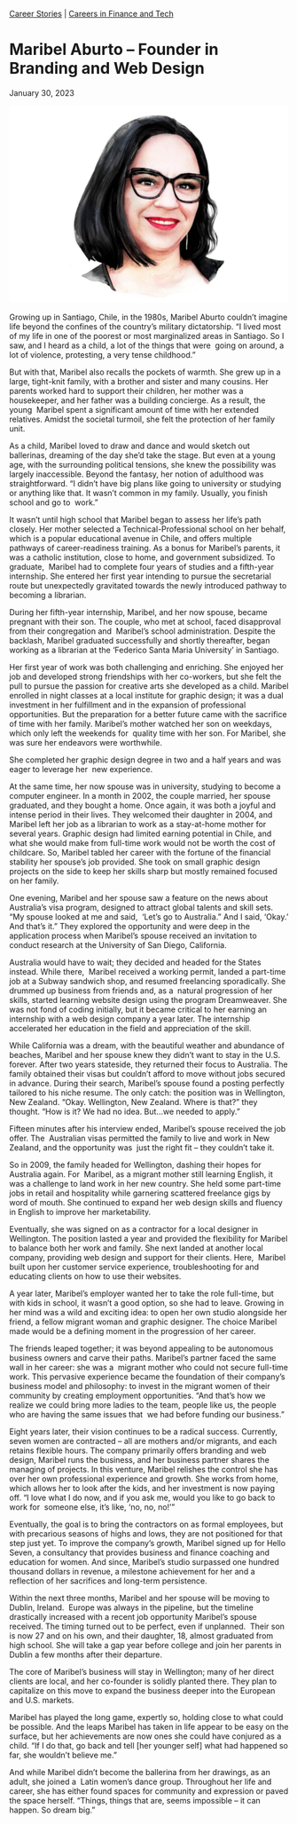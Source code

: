 [//]: # (title: Maribel Aburto – Founder in Branding and Web Design)
[//]: # (url: https://madamambition.com/maribel-aburto-founder-in-branding-and-web-design/)
[//]: # (filename: maribel-aburto-founder-in-branding-and-web-design.md)
[//]: # (main_image: /articles/images/36-scaled.jpg)

[Career Stories](https://madamambition.com/category/career-stories/) | [Careers in Finance and Tech](https://madamambition.com/category/career-stories/careers-in-finance-and-tech/)

Maribel Aburto – Founder in Branding and Web Design
===================================================

January 30, 2023

![Jenna Nicholas](/articles/images/36-scaled.jpg "Maribel Aruto")

Growing up in Santiago, Chile, in the 1980s, Maribel Aburto couldn’t imagine life beyond the confines of the country’s military dictatorship. “I lived most of my life in one of the poorest or most marginalized areas in Santiago. So I saw, and I heard as a child, a lot of the things that were  going on around, a lot of violence, protesting, a very tense childhood.”

But with that, Maribel also recalls the pockets of warmth. She grew up in a large, tight-knit family, with a brother and sister and many cousins. Her parents worked hard to support their children, her mother was a housekeeper, and her father was a building concierge. As a result, the young  Maribel spent a significant amount of time with her extended relatives. Amidst the societal turmoil, she felt the protection of her family unit.

As a child, Maribel loved to draw and dance and would sketch out ballerinas, dreaming of the day she’d take the stage. But even at a young age, with the surrounding political tensions, she knew the possibility was largely inaccessible. Beyond the fantasy, her notion of adulthood was straightforward. “I didn’t have big plans like going to university or studying or anything like that. It wasn’t common in my family. Usually, you finish school and go to  work.”

It wasn’t until high school that Maribel began to assess her life’s path closely. Her mother selected a Technical-Professional school on her behalf, which is a popular educational avenue in Chile, and offers multiple pathways of career-readiness training. As a bonus for Maribel’s parents, it was a catholic institution, close to home, and government subsidized. To graduate,  Maribel had to complete four years of studies and a fifth-year internship. She entered her first year intending to pursue the secretarial route but unexpectedly gravitated towards the newly introduced pathway to becoming a librarian.

During her fifth-year internship, Maribel, and her now spouse, became pregnant with their son. The couple, who met at school, faced disapproval from their congregation and  Maribel’s school administration. Despite the backlash, Maribel graduated successfully and shortly thereafter, began working as a librarian at the ‘Federico Santa Maria University’ in Santiago.

Her first year of work was both challenging and enriching. She enjoyed her job and developed strong friendships with her co-workers, but she felt the pull to pursue the passion for creative arts she developed as a child. Maribel enrolled in night classes at a local institute for graphic design; it was a dual investment in her fulfillment and in the expansion of professional opportunities. But the preparation for a better future came with the sacrifice of time with her family. Maribel’s mother watched her son on weekdays, which only left the weekends for  quality time with her son. For Maribel, she was sure her endeavors were worthwhile.

She completed her graphic design degree in two and a half years and was eager to leverage her  new experience.

At the same time, her now spouse was in university, studying to become a computer engineer. In a month in 2002, the couple married, her spouse graduated, and they bought a home. Once again, it was both a joyful and intense period in their lives. They welcomed their daughter in 2004, and Maribel left her job as a librarian to work as a stay-at-home mother for several years. Graphic design had limited earning potential in Chile, and what she would make from full-time work would not be worth the cost of childcare. So, Maribel tabled her career with the fortune of the financial stability her spouse’s job provided. She took on small graphic design projects on the side to keep her skills sharp but mostly remained focused on her family.

One evening, Maribel and her spouse saw a feature on the news about Australia’s visa program, designed to attract global talents and skill sets. “My spouse looked at me and said,  ‘Let’s go to Australia.” And I said, ‘Okay.’ And that’s it.” They explored the opportunity and were deep in the application process when Maribel’s spouse received an invitation to conduct research at the University of San Diego, California.

Australia would have to wait; they decided and headed for the States instead. While there,  Maribel received a working permit, landed a part-time job at a Subway sandwich shop, and resumed freelancing sporadically. She drummed up business from friends and, as a  natural progression of her skills, started learning website design using the program Dreamweaver. She was not fond of coding initially, but it became critical to her earning an internship with a web design company a year later. The internship accelerated her education in the field and appreciation of the skill.

While California was a dream, with the beautiful weather and abundance of beaches, Maribel and her spouse knew they didn’t want to stay in the U.S. forever. After two years stateside, they returned their focus to Australia. The family obtained their visas but couldn’t afford to move without jobs secured in advance. During their search, Maribel’s spouse found a posting perfectly tailored to his niche resume. The only catch: the position was in Wellington,  New Zealand. “Okay. Wellington, New Zealand. Where is that?” they thought. “How is it? We had no idea. But…we needed to apply.”

Fifteen minutes after his interview ended, Maribel’s spouse received the job offer. The  Australian visas permitted the family to live and work in New Zealand, and the opportunity was  just the right fit – they couldn’t take it.

So in 2009, the family headed for Wellington, dashing their hopes for Australia again. For  Maribel, as a migrant mother still learning English, it was a challenge to land work in her new country. She held some part-time jobs in retail and hospitality while garnering scattered freelance gigs by word of mouth. She continued to expand her web design skills and fluency in English to improve her marketability.

Eventually, she was signed on as a contractor for a local designer in Wellington. The position lasted a year and provided the flexibility for Maribel to balance both her work and family. She next landed at another local company, providing web design and support for their clients. Here,  Maribel built upon her customer service experience, troubleshooting for and educating clients on how to use their websites.

A year later, Maribel’s employer wanted her to take the role full-time, but with kids in school, it wasn’t a good option, so she had to leave. Growing in her mind was a wild and exciting idea: to open her own studio alongside her friend, a fellow migrant woman and graphic designer. The choice Maribel made would be a defining moment in the progression of her career.

The friends leaped together; it was beyond appealing to be autonomous business owners and carve their paths. Maribel’s partner faced the same wall in her career: she was a  migrant mother who could not secure full-time work. This pervasive experience became the foundation of their company’s business model and philosophy: to invest in the migrant women of their community by creating employment opportunities. “And that’s how we realize we could bring more ladies to the team, people like us, the people who are having the same issues that  we had before funding our business.”

Eight years later, their vision continues to be a radical success. Currently, seven women are contracted – all are mothers and/or migrants, and each retains flexible hours. The company primarily offers branding and web design, Maribel runs the business, and her business partner shares the managing of projects. In this venture, Maribel relishes the control she has over her own professional experience and growth. She works from home, which allows her to look after the kids, and her investment is now paying off. “I love what I do now, and if you ask me, would you like to go back to work for  someone else, it’s like, ‘no, no, no!’”

Eventually, the goal is to bring the contractors on as formal employees, but with precarious seasons of highs and lows, they are not positioned for that step just yet. To improve the company’s growth, Maribel signed up for Hello Seven, a consultancy that provides business and finance coaching and education for women. And since, Maribel’s studio surpassed one hundred thousand dollars in revenue, a milestone achievement for her and a reflection of her sacrifices and long-term persistence.

Within the next three months, Maribel and her spouse will be moving to Dublin, Ireland.  Europe was always in the pipeline, but the timeline drastically increased with a recent job opportunity Maribel’s spouse received. The timing turned out to be perfect, even if unplanned.  Their son is now 27 and on his own, and their daughter, 18, almost graduated from high school. She will take a gap year before college and join her parents in Dublin a few months after their departure.

The core of Maribel’s business will stay in Wellington; many of her direct clients are local, and her co-founder is solidly planted there. They plan to capitalize on this move to expand the business deeper into the European and U.S. markets.

Maribel has played the long game, expertly so, holding close to what could be possible. And the leaps Maribel has taken in life appear to be easy on the surface, but her achievements are now ones she could have conjured as a child. “If I do that, go back and tell [her younger self] what had happened so far, she wouldn’t believe me.”

And while Maribel didn’t become the ballerina from her drawings, as an adult, she joined a  Latin women’s dance group. Throughout her life and career, she has either found spaces for community and expression or paved the space herself. “Things, things that are, seems impossible – it can happen. So dream big.”